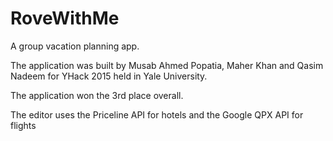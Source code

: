 # RoveWithMe
A group vacation planning app.

The application was built by Musab Ahmed Popatia, Maher Khan and Qasim Nadeem for YHack 2015 held in Yale University.

The application won the 3rd place overall.

The editor uses the Priceline API for hotels and the Google QPX API for flights